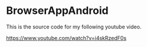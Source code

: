 # BrowserAppAndroid
This is the source code for my following youtube video.

<a href="https://www.youtube.com/watch?v=i4skRzedF0s">https://www.youtube.com/watch?v=i4skRzedF0s</a>
